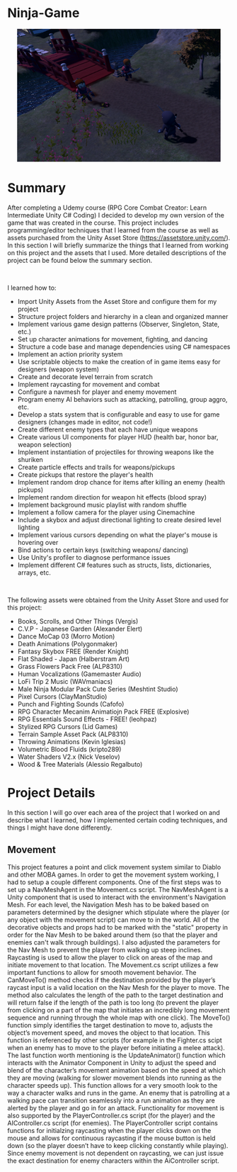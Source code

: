 # Ninja-Game

<p align="center">
  <img width="460" height="300" src="https://github.com/cvandergeugten/Ninja-Game/blob/main/ProjectImages/Ninja%20Game%20Preview.png">
</p>

<h1>Summary</h1>

After completing a Udemy course (RPG Core Combat Creator: Learn Intermediate Unity C# Coding) I decided to develop my own version of the game that was created in the course. This project includes programming/editor techniques that I learned from the course as well as assets purchased from the Unity Asset Store (https://assetstore.unity.com/). In this section I will briefly summarize the things that I learned from working on this project and the assets that I used. More detailed descriptions of the project can be found below the summary section.

<br>

I learned how to:
- Import Unity Assets from the Asset Store and configure them for my project
- Structure project folders and hierarchy in a clean and organized manner
- Implement various game design patterns (Observer, Singleton, State, etc.)
- Set up character animations for movement, fighting, and dancing
- Structure a code base and manage dependencies using C# namespaces
- Implement an action priority system
- Use scriptable objects to make the creation of in game items easy for designers (weapon system)
- Create and decorate level terrain from scratch
- Implement raycasting for movement and combat
- Configure a navmesh for player and enemy movement
- Program enemy AI behaviors such as attacking, patrolling, group aggro, etc.
- Develop a stats system that is configurable and easy to use for game designers (changes made in editor, not code!)
- Create different enemy types that each have unique weapons
- Create various UI components for player HUD (health bar, honor bar, weapon selection)
- Implement instantiation of projectiles for throwing weapons like the shuriken
- Create particle effects and trails for weapons/pickups
- Create pickups that restore the player's health
- Implement random drop chance for items after killing an enemy (health pickups)
- Implement random direction for weapon hit effects (blood spray)
- Implement background music playlist with random shuffle
- Implement a follow camera for the player using Cinemachine
- Include a skybox and adjust directional lighting to create desired level lighting
- Implement various cursors depending on what the player's mouse is hovering over
- Bind actions to certain keys (switching weapons/ dancing)
- Use Unity's profiler to diagnose performance issues
- Implement different C# features such as structs, lists, dictionaries, arrays, etc.

<br>

The following assets were obtained from the Unity Asset Store and used for this project:
- Books, Scrolls, and Other Things (Vergis)
- C.V.P - Japanese Garden (Alexander Elert)
- Dance MoCap 03 (Morro Motion)
- Death Animations (Polygonmaker)
- Fantasy Skybox FREE (Render Knight)
- Flat Shaded - Japan (Halberstram Art)
- Grass Flowers Pack Free (ALP8310)
- Human Vocalizations (Gamemaster Audio)
- LoFi Trip 2 Music (WAVmaniacs)
- Male Ninja Modular Pack Cute Series (Meshtint Studio)
- Pixel Cursors (ClayManStudio)
- Punch and Fighting Sounds (Cafofo)
- RPG Character Mecanim Animatiojn Pack FREE (Explosive)
- RPG Essentials Sound Effects - FREE! (leohpaz)
- Stylized RPG Cursors (Lid Games)
- Terrain Sample Asset Pack (ALP8310)
- Throwing Animations (Kevin Iglesias)
- Volumetric Blood Fluids (kripto289)
- Water Shaders V2.x (Nick Veselov)
- Wood & Tree Materials (Alessio Regalbuto)

<h1>Project Details</h1>

In this section I will go over each area of the project that I worked on and describe what I learned, how I implemented certain coding techniques, and things I might have done differently.

<h2>Movement</h2>

This project features a point and click movement system similar to Diablo and other MOBA games. In order to get the movement system working, I had to setup a couple different components. One of the first steps was to set up a NavMeshAgent in the Movement.cs script. The NavMeshAgent is a Unity component that is used to interact with the environment's Navigation Mesh. For each level, the Navigation Mesh has to be baked based on parameters determined by the designer which stipulate where the player (or any object with the movement script) can move to in the world. All of the decorative objects and props had to be marked with the "static" property in order for the Nav Mesh to be baked around them (so that the player and enemies can't walk through buildings). I also adjusted the parameters for the Nav Mesh to prevent the player from walking up steep inclines. Raycasting is used to allow the player to click on areas of the map and initiate movement to that location. The Movement.cs script utilizes a few important functions to allow for smooth movement behavior. The CanMoveTo() method checks if the destination provided by the player’s raycast input is a valid location on the Nav Mesh for the player to move. The method also calculates the length of the path to the target destination and will return false if the length of the path is too long (to prevent the player from clicking on a part of the map that initiates an incredibly long movement sequence and running through the whole map with one click). The MoveTo() function simply identifies the target destination to move to, adjusts the object’s movement speed, and moves the object to that location. This function is referenced by other scripts (for example in the Fighter.cs scipt when an enemy has to move to the player before initiating a melee attack). The last function worth mentioning is the UpdateAnimator() function which interacts with the Animator Component in Unity to adjust the speed and blend of the character’s movement animation based on the speed at which they are moving (walking for slower movement blends into running as the character speeds up). This function allows for a very smooth look to the way a character walks and runs in the game. An enemy that is patrolling at a walking pace can transition seamlessly into a run animation as they are alerted by the player and go in for an attack. Functionality for movement is also supported by the PlayerController.cs script (for the player) and the AIController.cs script (for enemies). The PlayerController script contains functions for initialzing raycasting when the player clicks down on the mouse and allows for continuous raycasting if the mouse button is held down (so the player doesn’t have to keep clicking constantly while playing). Since enemy movement is not dependent on raycasting, we can just issue the exact destination for enemy characters within the AiController script.


